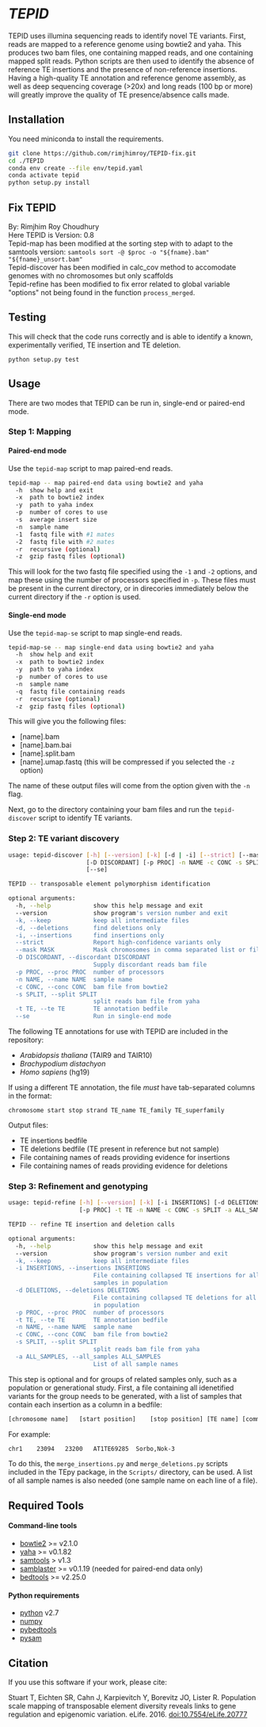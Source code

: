 *TEPID*
======

TEPID uses illumina sequencing reads to identify novel TE variants. First, reads are mapped to a reference genome using bowtie2 and yaha. This produces two bam files, one containing mapped reads, and one containing mapped split reads. Python scripts are then used to identify the absence of reference TE insertions and the presence of non-reference insertions. Having a high-quality TE annotation and reference genome assembly, as well as deep sequencing coverage (>20x) and long reads (100 bp or more) will greatly improve the quality of TE presence/absence calls made.

## Installation

You need miniconda to install the requirements.

```bash
git clone https://github.com/rimjhimroy/TEPID-fix.git
cd ./TEPID
conda env create --file env/tepid.yaml
conda activate tepid
python setup.py install
```
## Fix TEPID

By: Rimjhim Roy Choudhury  
Here TEPID is Version: 0.8  
Tepid-map has been modified at the sorting step with to adapt to the samtools version:
`samtools sort -@ $proc -o "${fname}.bam" "${fname}_unsort.bam"`  
Tepid-discover has been modified in calc_cov method to accomodate genomes with no chromosomes but only scaffolds  
Tepid-refine has been modified to fix error related to global variable "options" not being found in the function `process_merged`.  

## Testing

This will check that the code runs correctly and is able to identify a known, experimentally verified, TE insertion and TE deletion.

```
python setup.py test
```

## Usage

There are two modes that TEPID can be run in, single-end or paired-end mode.  

### Step 1: Mapping

#### Paired-end mode

Use the `tepid-map` script to map paired-end reads.

```bash
tepid-map -- map paired-end data using bowtie2 and yaha
  -h  show help and exit
  -x  path to bowtie2 index
  -y  path to yaha index
  -p  number of cores to use
  -s  average insert size
  -n  sample name
  -1  fastq file with #1 mates
  -2  fastq file with #2 mates
  -r  recursive (optional)
  -z  gzip fastq files (optional)
```

This will look for the two fastq file specified using the `-1` and `-2` options, and map these using the number of processors specified in `-p`. These files must be present in the current directory, or in direcories immediately below the current directory if the `-r` option is used.

#### Single-end mode

Use the `tepid-map-se` script to map single-end reads.  

```bash
tepid-map-se -- map single-end data using bowtie2 and yaha
  -h  show help and exit
  -x  path to bowtie2 index
  -y  path to yaha index
  -p  number of cores to use
  -n  sample name
  -q  fastq file containing reads
  -r  recursive (optional)
  -z  gzip fastq files (optional)
```


This will give you the following files:

* [name].bam
* [name].bam.bai
* [name].split.bam
* [name].umap.fastq (this will be compressed if you selected the `-z` option)

The name of these output files will come from the option given with the `-n` flag.

Next, go to the directory containing your bam files and run the `tepid-discover` script to identify TE variants.

### Step 2: TE variant discovery

```bash
usage: tepid-discover [-h] [--version] [-k] [-d | -i] [--strict] [--mask MASK]
                      [-D DISCORDANT] [-p PROC] -n NAME -c CONC -s SPLIT -t TE
                      [--se]

TEPID -- transposable element polymorphism identification

optional arguments:
  -h, --help            show this help message and exit
  --version             show program's version number and exit
  -k, --keep            keep all intermediate files
  -d, --deletions       find deletions only
  -i, --insertions      find insertions only
  --strict              Report high-confidence variants only
  --mask MASK           Mask chromosomes in comma separated list or file
  -D DISCORDANT, --discordant DISCORDANT
                        Supply discordant reads bam file
  -p PROC, --proc PROC  number of processors
  -n NAME, --name NAME  sample name
  -c CONC, --conc CONC  bam file from bowtie2
  -s SPLIT, --split SPLIT
                        split reads bam file from yaha
  -t TE, --te TE        TE annotation bedfile
  --se                  Run in single-end mode
```

The following TE annotations for use with TEPID are included in the repository:  
  - *Arabidopsis thaliana* (TAIR9 and TAIR10)
  - *Brachypodium distachyon*
  - *Homo sapiens* (hg19)

If using a different TE annotation, the file _must_ have tab-separated columns in the format:

`chromosome start stop strand TE_name TE_family TE_superfamily`

Output files:

  * TE insertions bedfile
  * TE deletions bedfile (TE present in reference but not sample)
  * File containing names of reads providing evidence for insertions
  * File containing names of reads providing evidence for deletions

### Step 3: Refinement and genotyping

```bash
usage: tepid-refine [-h] [--version] [-k] [-i INSERTIONS] [-d DELETIONS]
                    [-p PROC] -t TE -n NAME -c CONC -s SPLIT -a ALL_SAMPLES

TEPID -- refine TE insertion and deletion calls

optional arguments:
  -h, --help            show this help message and exit
  --version             show program's version number and exit
  -k, --keep            keep all intermediate files
  -i INSERTIONS, --insertions INSERTIONS
                        File containing collapsed TE insertions for all
                        samples in population
  -d DELETIONS, --deletions DELETIONS
                        File containing collapsed TE deletions for all samples
                        in population
  -p PROC, --proc PROC  number of processors
  -t TE, --te TE        TE annotation bedfile
  -n NAME, --name NAME  sample name
  -c CONC, --conc CONC  bam file from bowtie2
  -s SPLIT, --split SPLIT
                        split reads bam file from yaha
  -a ALL_SAMPLES, --all_samples ALL_SAMPLES
                        List of all sample names
```

This step is optional and for groups of related samples only, such as a population or generational study. First, a file containing all idenetified variants for the group needs to be generated, with a list of samples that contain each insertion as a column in a bedfile:

```bash
[chromosome name]	[start position]	[stop position]	[TE name] [comma-separated list of samples containing insertion]
```

For example:
```bash
chr1	23094	23200	AT1TE69285	Sorbo,Nok-3
```

To do this, the `merge_insertions.py` and `merge_deletions.py` scripts included in the TEpy package, in the `Scripts/` directory, can be used. A list of all sample names is also needed (one sample name on each line of a file).


## Required Tools

#### Command-line tools

* [bowtie2](http://bowtie-bio.sourceforge.net/bowtie2/index.shtml) >= v2.1.0  
* [yaha](https://github.com/GregoryFaust/yaha) >= v0.1.82  
* [samtools](http://www.htslib.org/download/) > v1.3  
* [samblaster](https://github.com/GregoryFaust/samblaster) >= v0.1.19 (needed for paired-end data only)  
* [bedtools](http://bedtools.readthedocs.org/en/latest/) >= v2.25.0  

#### Python requirements

* [python](https://www.python.org) v2.7  
* [numpy](http://www.numpy.org/)  
* [pybedtools](http://pythonhosted.org/pybedtools/)  
* [pysam](http://pysam.readthedocs.org/en/latest/)  


## Citation

If you use this software if your work, please cite:

Stuart T, Eichten SR, Cahn J, Karpievitch Y, Borevitz JO, Lister R. Population scale mapping of transposable element diversity reveals links to gene regulation and epigenomic variation. eLife. 2016. [doi:10.7554/eLife.20777](http://dx.doi.org/10.7554/eLife.20777)
